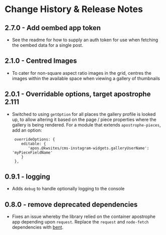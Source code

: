 
# Change History & Release Notes

## 2.7.0 - Add oembed app token

- See the readme for how to supply an auth token for use when fetching the oembed data
  for a single post.

## 2.1.0 - Centred Images

- To cater for non-square aspect ratio images in the grid, centres the images within the
  available space when viewing a gallery of thumbnails

## 2.0.1 - Overridable options, target apostrophe 2.111

- Switched to using `getOption` for all places the gallery profile is looked up, to allow
  altering it based on the page / piece properties where the gallery is being rendered. For
  a module that extends `apostrophe-pieces`, add an option:

  ```
   overrideOptions: {
      editable: {
         'apos.@kwsites/cms-instagram-widgets.galleryUserName': 'myPieceFieldName'
      }
   },
  ```

## 0.9.1 - logging

- Adds `debug` to handle optionally logging to the console

## 0.8.0 - remove deprecated dependencies

- Fixes an issue whereby the library relied on the container apostrophe app depending
  upon `request`. Replace the `request` and `node-fetch` dependencies with
  [bent](https://www.npmjs.com/package/bent).



